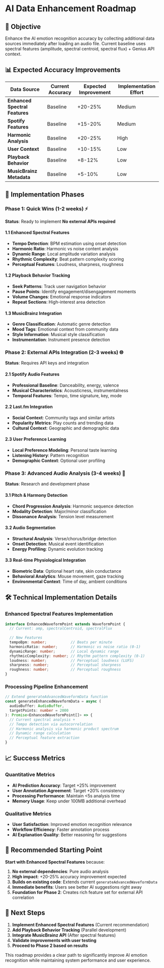 # AI Data Enhancement Roadmap

## 🎯 **Objective**
Enhance the AI emotion recognition accuracy by collecting additional data sources immediately after loading an audio file. Current baseline uses spectral features (amplitude, spectral centroid, spectral flux) + Genius API context.

## 📊 **Expected Accuracy Improvements**

| Data Source | Current Accuracy | Expected Improvement | Implementation Effort |
|-------------|------------------|---------------------|----------------------|
| **Enhanced Spectral Features** | Baseline | +20-25% | Medium |
| **Spotify Features** | Baseline | +15-20% | Medium |
| **Harmonic Analysis** | Baseline | +20-25% | High |
| **User Context** | Baseline | +10-15% | Low |
| **Playback Behavior** | Baseline | +8-12% | Low |
| **MusicBrainz Metadata** | Baseline | +5-10% | Low |

## 🚀 **Implementation Phases**

### **Phase 1: Quick Wins** (1-2 weeks) ⚡
**Status**: Ready to implement
**No external APIs required**

#### 1.1 Enhanced Spectral Features
- **Tempo Detection**: BPM estimation using onset detection
- **Harmonic Ratio**: Harmonic vs noise content analysis
- **Dynamic Range**: Local amplitude variation analysis
- **Rhythmic Complexity**: Beat pattern complexity scoring
- **Perceptual Features**: Loudness, sharpness, roughness

#### 1.2 Playback Behavior Tracking
- **Seek Patterns**: Track user navigation behavior
- **Pause Points**: Identify engagement/disengagement moments
- **Volume Changes**: Emotional response indicators
- **Repeat Sections**: High-interest area detection

#### 1.3 MusicBrainz Integration
- **Genre Classification**: Automatic genre detection
- **Mood Tags**: Emotional context from community data
- **Style Information**: Musical style classification
- **Instrumentation**: Instrument presence detection

### **Phase 2: External APIs Integration** (2-3 weeks) 🌐
**Status**: Requires API keys and integration

#### 2.1 Spotify Audio Features
- **Professional Baseline**: Danceability, energy, valence
- **Musical Characteristics**: Acousticness, instrumentalness
- **Temporal Features**: Tempo, time signature, key, mode

#### 2.2 Last.fm Integration
- **Social Context**: Community tags and similar artists
- **Popularity Metrics**: Play counts and trending data
- **Cultural Context**: Geographic and demographic data

#### 2.3 User Preference Learning
- **Local Preference Modeling**: Personal taste learning
- **Listening History**: Pattern recognition
- **Demographic Context**: Optional user profiling

### **Phase 3: Advanced Audio Analysis** (3-4 weeks) 🧠
**Status**: Research and development phase

#### 3.1 Pitch & Harmony Detection
- **Chord Progression Analysis**: Harmonic sequence detection
- **Modality Detection**: Major/minor classification
- **Dissonance Analysis**: Tension level measurement

#### 3.2 Audio Segmentation
- **Structural Analysis**: Verse/chorus/bridge detection
- **Onset Detection**: Musical event identification
- **Energy Profiling**: Dynamic evolution tracking

#### 3.3 Real-time Physiological Integration
- **Biometric Data**: Optional heart rate, skin conductance
- **Behavioral Analytics**: Mouse movement, gaze tracking
- **Environmental Context**: Time of day, ambient conditions

## 🛠️ **Technical Implementation Details**

### Enhanced Spectral Features Implementation
```typescript
interface EnhancedWaveformPoint extends WaveformPoint {
  // Current: amp, spectralCentroid, spectralFlux
  
  // New Features
  tempoBpm: number;           // Beats per minute
  harmonicRatio: number;      // Harmonic vs noise ratio (0-1)
  dynamicRange: number;       // Local dynamic range
  rhythmicComplexity: number; // Rhythm pattern complexity (0-1)
  loudness: number;           // Perceptual loudness (LUFS)
  sharpness: number;          // Perceptual sharpness
  roughness: number;          // Perceptual roughness
}
```

### Processing Pipeline Enhancement
```typescript
// Extend generateAdvancedWaveformData function
const generateEnhancedWaveformData = async (
  audioBuffer: AudioBuffer, 
  targetPoints: number = 2000
): Promise<EnhancedWaveformPoint[]> => {
  // Current spectral analysis +
  // Tempo detection via autocorrelation
  // Harmonic analysis via harmonic product spectrum
  // Dynamic range calculation
  // Perceptual feature extraction
}
```

## 📈 **Success Metrics**

### Quantitative Metrics
- **AI Prediction Accuracy**: Target +25% improvement
- **User Annotation Agreement**: Target +20% consistency
- **Processing Performance**: Maintain <5s analysis time
- **Memory Usage**: Keep under 100MB additional overhead

### Qualitative Metrics
- **User Satisfaction**: Improved emotion recognition relevance
- **Workflow Efficiency**: Faster annotation process
- **AI Explanation Quality**: Better reasoning for suggestions

## 🎯 **Recommended Starting Point**

**Start with Enhanced Spectral Features** because:
1. **No external dependencies**: Pure audio analysis
2. **High impact**: +20-25% accuracy improvement expected
3. **Builds on existing code**: Extends current `generateAdvancedWaveformData`
4. **Immediate benefits**: Users see better AI suggestions right away
5. **Foundation for Phase 2**: Creates rich feature set for external API correlation

## 🔄 **Next Steps**

1. **Implement Enhanced Spectral Features** (Current recommendation)
2. **Add Playback Behavior Tracking** (Parallel development)
3. **Integrate MusicBrainz API** (After spectral features)
4. **Validate improvements with user testing**
5. **Proceed to Phase 2 based on results**

This roadmap provides a clear path to significantly improve AI emotion recognition while maintaining system performance and user experience.
